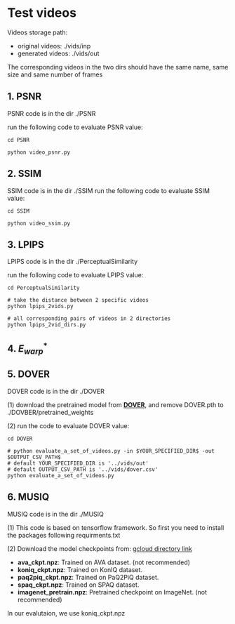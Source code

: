 # Test videos

Videos storage path:

+ original  videos: ./vids/inp
+ generated videos: ./vids/out


The corresponding videos in the two dirs should have the same name, same size and same number of frames

## 1. PSNR

PSNR code is in the dir ./PSNR

run the following code to evaluate PSNR value:

```shell
cd PSNR

python video_psnr.py
```

## 2. SSIM

SSIM code is in the dir ./SSIM
run the following code to evaluate SSIM value:

```shell
cd SSIM

python video_ssim.py
```

## 3. LPIPS

LPIPS code is in the dir ./PerceptualSimilarity

run the following code to evaluate LPIPS value:

```shell
cd PerceptualSimilarity

# take the distance between 2 specific videos
python lpips_2vids.py

# all corresponding pairs of videos in 2 directories
python lpips_2vid_dirs.py
```

## 4. $E^*_{warp}$


## 5. DOVER

DOVER code is in the dir ./DOVER

(1) download the pretrained model from [**DOVER**](https://github.com/QualityAssessment/DOVER/releases/download/v0.1.0/DOVER.pth), and remove DOVER.pth to ./DOVBER/pretrained_weights

(2) run the code to evaluate DOVER value:

```shell
cd DOVER

# python evaluate_a_set_of_videos.py -in $YOUR_SPECIFIED_DIR$ -out $OUTPUT_CSV_PATH$
# default YOUR_SPECIFIED_DIR is '../vids/out'
# default OUTPUT_CSV_PATH is '../vids/dover.csv'
python evaluate_a_set_of_videos.py
```

## 6. MUSIQ

MUSIQ code is in the dir ./MUSIQ

(1) This code is based on tensorflow framework. So first you need to install the packages following requirments.txt

(2) Download the model checkpoints from:
[gcloud directory link](https://console.cloud.google.com/storage/browser/gresearch/musiq)

- **ava_ckpt.npz**: Trained on AVA dataset. (not recommended)
- **koniq_ckpt.npz**: Trained on KonIQ dataset.
- **paq2piq_ckpt.npz**: Trained on PaQ2PiQ dataset.
- **spaq_ckpt.npz**: Trained on SPAQ dataset.
- **imagenet_pretrain.npz**: Pretrained checkpoint on ImageNet. (not recommended)

In our evalutaion, we use koniq_ckpt.npz

